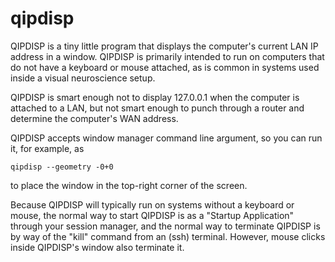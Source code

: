 # qipdisp

QIPDISP is a tiny little program that displays the computer's
current LAN IP address in a window. QIPDISP is primarily intended
to run on computers that do not have a keyboard or mouse attached,
as is common in systems used inside a visual neuroscience setup.

QIPDISP is smart enough not to display 127.0.0.1 when the computer
is attached to a LAN, but not smart enough to punch through a
router and determine the computer's WAN address.

QIPDISP accepts window manager command line argument, so you can
run it, for example, as

    qipdisp --geometry -0+0

to place the window in the top-right corner of the screen.

Because QIPDISP will typically run
on systems without a keyboard or mouse, the normal way to start QIPDISP is 
as a "Startup Application" through
your session manager, and the normal way to terminate QIPDISP is by way 
of the "kill" command from an (ssh) terminal.  However, mouse clicks
inside QIPDISP's window also terminate it.
